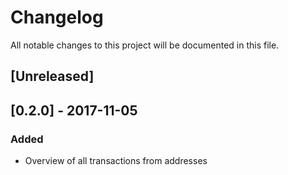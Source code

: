 # Changelog
All notable changes to this project will be documented in this file.

## [Unreleased]

## [0.2.0] - 2017-11-05

### Added

- Overview of all transactions from addresses
